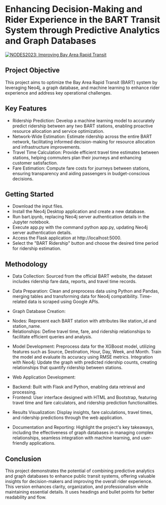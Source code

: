 # Enhancing Decision-Making and Rider Experience in the BART Transit System through Predictive Analytics and Graph Databases

[![NODES2023: Improving Bay Area Rapid Transit](https://ytcards.demolab.com/?id=8ZmOzmQ_xq8&title=NODES2023%3A+Improving+Bay+Area+Rapid+Transit&lang=en&timestamp=1713139200&background_color=%230d1117&title_color=%23ffffff&stats_color=%23dedede&max_title_lines=2&width=250&border_radius=5&duration=00 "NODES2023: Improving Bay Area Rapid Transit")](https://www.youtube.com/watch?v=8ZmOzmQ_xq8&list=PL9Hl4pk2FsvUu4hzyhWed8Avu5nSUXYrb&index=36)

## Project Objective
This project aims to optimize the Bay Area Rapid Transit (BART) system by leveraging Neo4j, a graph database, and machine learning to enhance rider experience and address key operational challenges.

## Key Features
- Ridership Prediction: Develop a machine learning model to accurately predict ridership between any two BART stations, enabling proactive resource allocation and service optimization.
- Network-Wide Estimation: Estimate ridership across the entire BART network, facilitating informed decision-making for resource allocation and infrastructure improvements.
- Travel Time Calculation: Provide efficient travel time estimates between stations, helping commuters plan their journeys and enhancing customer satisfaction.
- Fare Estimation: Compute fare costs for journeys between stations, ensuring transparency and aiding passengers in budget-conscious decisions.
  
## Getting Started
- Download the input files.
- Install the Neo4j Desktop application and create a new database.
- Run bart.ipynb, replacing Neo4j server authentication details in the Jupyter notebook.
- Execute app.py with the command python app.py, updating Neo4j server authentication details.
- Access the Flask application at http://localhost:5000.
- Select the "BART Ridership" button and choose the desired time period for ridership estimation.
  
## Methodology
- Data Collection: Sourced from the official BART website, the dataset includes ridership fare data, reports, and travel time records.
  
- Data Preparation: Clean and preprocess data using Python and Pandas, merging tables and transforming data for Neo4j compatibility. Time-related data is scraped using Google APIs.
  
- Graph Database Creation:
* Nodes: Represent each BART station with attributes like station_id and station_name.
* Relationships: Define travel time, fare, and ridership relationships to facilitate efficient queries and analysis.
  
- Model Development:
Preprocess data for the XGBoost model, utilizing features such as Source, Destination, Hour, Day, Week, and Month.
Train the model and evaluate its accuracy using RMSE metrics.
Integration with Neo4j: Update the graph with predicted ridership counts, creating relationships that quantify ridership between stations.

- Web Application Development:
* Backend: Built with Flask and Python, enabling data retrieval and processing.
* Frontend: User interface designed with HTML and Bootstrap, featuring travel time and fare calculators, and ridership prediction functionalities.
  
- Results Visualization: Display insights, fare calculations, travel times, and ridership predictions through the web application.
  
- Documentation and Reporting: Highlight the project's key takeaways, including the effectiveness of graph databases in managing complex relationships, seamless integration with machine learning, and user-friendly applications.
  
## Conclusion
This project demonstrates the potential of combining predictive analytics and graph databases to enhance public transit systems, offering valuable insights for decision-makers and improving the overall rider experience. This version enhances clarity, organization, and professionalism while maintaining essential details. It uses headings and bullet points for better readability and flow.
